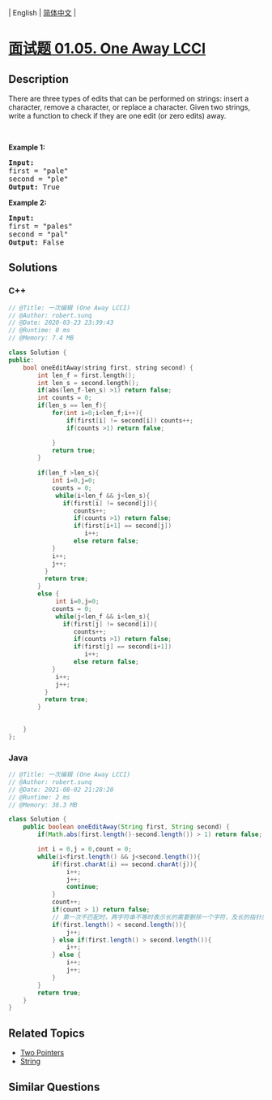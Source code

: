 
| English | [简体中文](README.md) |

# [面试题 01.05. One Away LCCI](https://leetcode.cn//problems/one-away-lcci/)

## Description

<p>There are three types of edits that can be performed on strings: insert a character, remove a character, or replace a character. Given two strings, write a function to check if they are one edit (or zero edits) away.</p>

<p>&nbsp;</p>

<p><strong>Example&nbsp;1:</strong></p>

<pre>
<strong>Input:</strong> 
first = &quot;pale&quot;
second = &quot;ple&quot;
<strong>Output:</strong> True
</pre>

<p><strong>Example&nbsp;2:</strong></p>

<pre>
<strong>Input:</strong> 
first = &quot;pales&quot;
second = &quot;pal&quot;
<strong>Output:</strong> False
</pre>


## Solutions


### C++

```C++
// @Title: 一次编辑 (One Away LCCI)
// @Author: robert.sunq
// @Date: 2020-03-23 23:39:43
// @Runtime: 0 ms
// @Memory: 7.4 MB

class Solution {
public:
    bool oneEditAway(string first, string second) { 
        int len_f = first.length();
        int len_s = second.length();
        if(abs(len_f-len_s) >1) return false;
        int counts = 0;
        if(len_s == len_f){
            for(int i=0;i<len_f;i++){
                if(first[i] != second[i]) counts++;
                if(counts >1) return false;

            }
            return true;
        }
        
        if(len_f >len_s){
            int i=0,j=0;
            counts = 0;
             while(i<len_f && j<len_s){
               if(first[i] != second[j]){
                  counts++;
                  if(counts >1) return false;
                  if(first[i+1] == second[j])
                     i++;
                  else return false; 
            }
            i++;
            j++;
          }  
          return true; 
        }
        else {
             int i=0,j=0;
            counts = 0;
             while(j<len_f && i<len_s){
               if(first[j] != second[i]){
                  counts++;
                  if(counts >1) return false;
                  if(first[j] == second[i+1])
                     i++;
                  else return false; 
            }
             i++;
             j++;
          }
          return true;   
        }
       

    }
};
```



### Java

```Java
// @Title: 一次编辑 (One Away LCCI)
// @Author: robert.sunq
// @Date: 2021-08-02 21:28:20
// @Runtime: 2 ms
// @Memory: 38.3 MB

class Solution {
    public boolean oneEditAway(String first, String second) {
        if(Math.abs(first.length()-second.length()) > 1) return false;

        int i = 0,j = 0,count = 0;
        while(i<first.length() && j<second.length()){
            if(first.charAt(i) == second.charAt(j)){
                i++;
                j++;
                continue;
            }
            count++;
            if(count > 1) return false;
            // 第一次不匹配时，两字符串不等时表示长的需要删除一个字符，及长的指针后移一位。
            if(first.length() < second.length()){
                j++;
            } else if(first.length() > second.length()){
                i++;
            } else {
                i++;
                j++;
            }
        }
        return true;
    }
}
```



## Related Topics

- [Two Pointers](https://leetcode.cn//tag/two-pointers)
- [String](https://leetcode.cn//tag/string)

## Similar Questions


